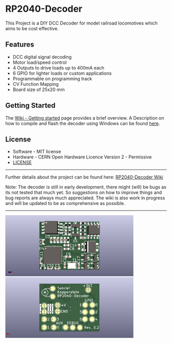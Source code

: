 RP2040-Decoder
===============

This Project is a DIY DCC Decoder for model railroad locomotives which aims to be cost effective.

Features
--------

- DCC digital signal decoding
- Motor load/speed control
- 4 Outputs to drive loads up to 400mA each
- 6 GPIO for lighter loads or custom applications
- Programmable on programming track
- CV Function Mapping
- Board size of 25x20 mm

Getting Started
------------

The [Wiki - Getting started](https://github.com/gab-k/RP2040-Decoder/wiki/Getting-started) page provides a brief overview.
A Description on how to compile and flash the decoder using  Windows can be found [here](https://github.com/gab-k/RP2040-Decoder/wiki/Quick-start-guide-(Windows)).


License
-------
- Software - MIT license
- Hardware - CERN Open Hardware Licence Version 2 - Permissive
- [LICENSE](https://github.com/1nct/RP2040-Decoder/blob/main/LICENSE)

------------
Further details about the project can be found here:  [RP2040-Decoder Wiki](https://github.com/GabrielKoppenstein/pico-decoder/wiki)

Note: The decoder is still in early development, there might (will) be bugs as its not tested that much yet.
So suggestions on how to improve things and bug reports are always much appreciated.
The wiki is also work in progress and will be updated to be as comprehensive as possible.

------------
<p float="left">
<img src="/docs/png/RP2040-Decoder-Rev_0_2_front.png" alt="PCB Front Side Image" title="Front" width="400"/>
<img src="/docs/png/RP2040-Decoder-Rev_0_2_back.png" alt="PCB Back Side Image" title="Back" width="400"/>
</p>

